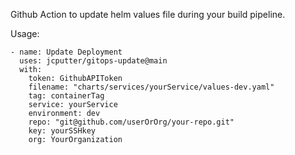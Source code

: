Github Action to update helm values file during your build pipeline. 

Usage:

```
- name: Update Deployment
  uses: jcputter/gitops-update@main
  with:
    token: GithubAPIToken
    filename: "charts/services/yourService/values-dev.yaml"
    tag: containerTag
    service: yourService
    environment: dev
    repo: "git@github.com/userOrOrg/your-repo.git"
    key: yourSSHkey
    org: YourOrganization
```
